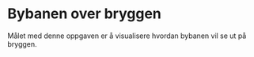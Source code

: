 # Bybanen over bryggen


Målet med denne oppgaven er å visualisere hvordan bybanen vil se ut på bryggen. 
